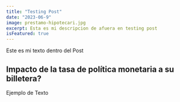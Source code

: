 ```yaml
---
title: "Testing Post"
date: "2023-06-9"
image: prestamo-hipotecari.jpg
excerpt: Esta es mi descripcion de afuera en testing post
isFeatured: true
---
```


Este es mi texto dentro del Post

## Impacto de la tasa de política monetaria a su billetera?

Ejemplo de Texto
